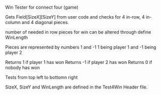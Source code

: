 Win Tester for connect four (game)

Gets Field[SizeX][SizeY] from user code and checks for 4 in-row, 4 in-column and 4 diagonal pieces.

number of needed in row pieces for win can be altered through define WinLength

Pieces are represented by numbers 1 and -1 1 being player 1 and -1 being player 2

Returns 1 if player 1 has won
Returns -1 if player 2 has won
Returns 0 if nobody has won

Tests from top left to bottomn right

SizeX, SizeY and WinLength are defined in the Test4Win Header file.
